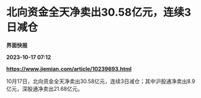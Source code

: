 # 北向资金全天净卖出30.58亿元，连续3日减仓
**界面快报**

**2023-10-17 07:12**

**https://www.jiemian.com/article/10239693.html**

10月17日，北向资金全天净卖出30.58亿元，连续3日减仓；其中沪股通净卖出8.9亿元，深股通净卖出21.68亿元。